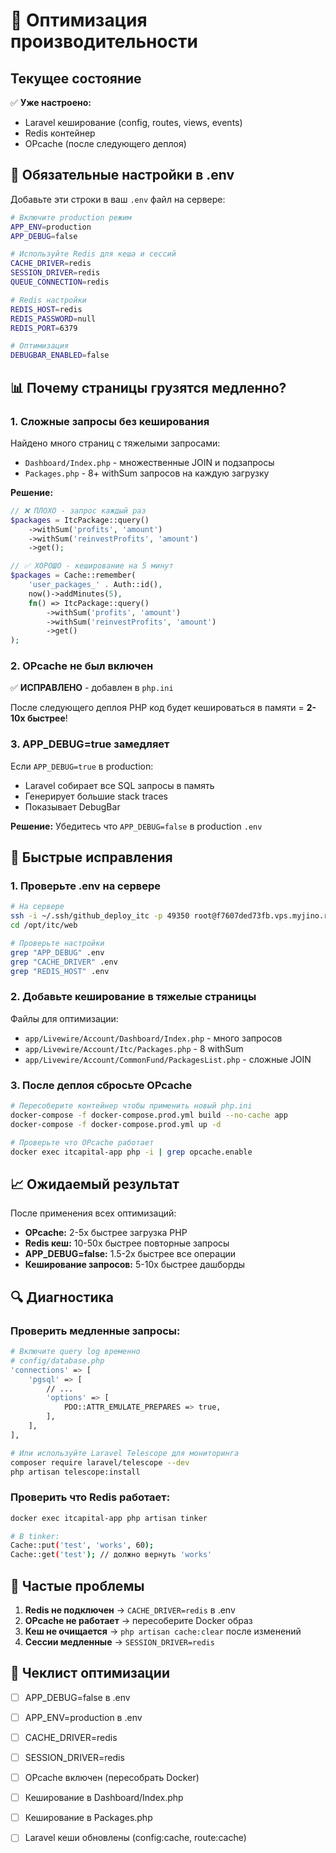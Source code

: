 # 🚀 Оптимизация производительности

## Текущее состояние

✅ **Уже настроено:**
- Laravel кеширование (config, routes, views, events)
- Redis контейнер
- OPcache (после следующего деплоя)

## 🔧 Обязательные настройки в .env

Добавьте эти строки в ваш `.env` файл на сервере:

```bash
# Включите production режим
APP_ENV=production
APP_DEBUG=false

# Используйте Redis для кеша и сессий
CACHE_DRIVER=redis
SESSION_DRIVER=redis
QUEUE_CONNECTION=redis

# Redis настройки
REDIS_HOST=redis
REDIS_PASSWORD=null
REDIS_PORT=6379

# Оптимизация
DEBUGBAR_ENABLED=false
```

## 📊 Почему страницы грузятся медленно?

### 1. **Сложные запросы без кеширования**
Найдено много страниц с тяжелыми запросами:
- `Dashboard/Index.php` - множественные JOIN и подзапросы
- `Packages.php` - 8+ withSum запросов на каждую загрузку

**Решение:**
```php
// ❌ ПЛОХО - запрос каждый раз
$packages = ItcPackage::query()
    ->withSum('profits', 'amount')
    ->withSum('reinvestProfits', 'amount')
    ->get();

// ✅ ХОРОШО - кеширование на 5 минут
$packages = Cache::remember(
    'user_packages_' . Auth::id(),
    now()->addMinutes(5),
    fn() => ItcPackage::query()
        ->withSum('profits', 'amount')
        ->withSum('reinvestProfits', 'amount')
        ->get()
);
```

### 2. **OPcache не был включен**
✅ **ИСПРАВЛЕНО** - добавлен в `php.ini`

После следующего деплоя PHP код будет кешироваться в памяти = **2-10x быстрее**!

### 3. **APP_DEBUG=true замедляет**
Если `APP_DEBUG=true` в production:
- Laravel собирает все SQL запросы в память
- Генерирует большие stack traces
- Показывает DebugBar

**Решение:** Убедитесь что `APP_DEBUG=false` в production `.env`

## 🎯 Быстрые исправления

### 1. Проверьте .env на сервере

```bash
# На сервере
ssh -i ~/.ssh/github_deploy_itc -p 49350 root@f7607ded73fb.vps.myjino.ru
cd /opt/itc/web

# Проверьте настройки
grep "APP_DEBUG" .env
grep "CACHE_DRIVER" .env
grep "REDIS_HOST" .env
```

### 2. Добавьте кеширование в тяжелые страницы

Файлы для оптимизации:
- `app/Livewire/Account/Dashboard/Index.php` - много запросов
- `app/Livewire/Account/Itc/Packages.php` - 8 withSum
- `app/Livewire/Account/CommonFund/PackagesList.php` - сложные JOIN

### 3. После деплоя сбросьте OPcache

```bash
# Пересоберите контейнер чтобы применить новый php.ini
docker-compose -f docker-compose.prod.yml build --no-cache app
docker-compose -f docker-compose.prod.yml up -d

# Проверьте что OPcache работает
docker exec itcapital-app php -i | grep opcache.enable
```

## 📈 Ожидаемый результат

После применения всех оптимизаций:
- **OPcache:** 2-5x быстрее загрузка PHP
- **Redis кеш:** 10-50x быстрее повторные запросы
- **APP_DEBUG=false:** 1.5-2x быстрее все операции
- **Кеширование запросов:** 5-10x быстрее дашборды

## 🔍 Диагностика

### Проверить медленные запросы:

```bash
# Включите query log временно
# config/database.php
'connections' => [
    'pgsql' => [
        // ...
        'options' => [
            PDO::ATTR_EMULATE_PREPARES => true,
        ],
    ],
],

# Или используйте Laravel Telescope для мониторинга
composer require laravel/telescope --dev
php artisan telescope:install
```

### Проверить что Redis работает:

```bash
docker exec itcapital-app php artisan tinker

# В tinker:
Cache::put('test', 'works', 60);
Cache::get('test'); // должно вернуть 'works'
```

## 🚨 Частые проблемы

1. **Redis не подключен** → `CACHE_DRIVER=redis` в .env
2. **OPcache не работает** → пересоберите Docker образ
3. **Кеш не очищается** → `php artisan cache:clear` после изменений
4. **Сессии медленные** → `SESSION_DRIVER=redis`

## 📝 Чеклист оптимизации

- [ ] APP_DEBUG=false в .env
- [ ] APP_ENV=production в .env
- [ ] CACHE_DRIVER=redis
- [ ] SESSION_DRIVER=redis
- [ ] OPcache включен (пересобрать Docker)
- [ ] Кеширование в Dashboard/Index.php
- [ ] Кеширование в Packages.php
- [ ] Laravel кеши обновлены (config:cache, route:cache)


